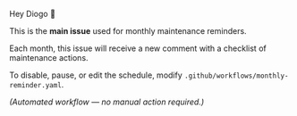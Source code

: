 Hey Diogo 👋

This is the **main issue** used for monthly maintenance reminders.

Each month, this issue will receive a new comment with a checklist of maintenance actions.

To disable, pause, or edit the schedule, modify `.github/workflows/monthly-reminder.yaml`.

*(Automated workflow — no manual action required.)*

